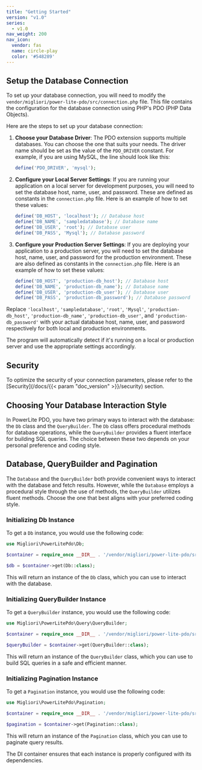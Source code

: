 ```yaml
---
title: "Getting Started"
version: "v1.0"
series:
  - v1.0
nav_weight: 200
nav_icon:
  vendor: fas
  name: circle-play
  color: '#548289'
---
```


## Setup the Database Connection

To set up your database connection, you will need to modify the `vendor/migliori/power-lite-pdo/src/connection.php` file. This file contains the configuration for the database connection using PHP's PDO (PHP Data Objects).

Here are the steps to set up your database connection:

1. **Choose your Database Driver**: The PDO extension supports multiple databases. You can choose the one that suits your needs. The driver name should be set as the value of the `PDO_DRIVER` constant. For example, if you are using MySQL, the line should look like this:

    ```php
    define('PDO_DRIVER', 'mysql');
    ```

2. **Configure your Local Server Settings**: If you are running your application on a local server for development purposes, you will need to set the database host, name, user, and password. These are defined as constants in the `connection.php` file. Here is an example of how to set these values:

    ```php
    define('DB_HOST', 'localhost'); // Database host
    define('DB_NAME', 'sampledatabase'); // Database name
    define('DB_USER', 'root'); // Database user
    define('DB_PASS', 'Mysql'); // Database password
    ```

3. **Configure your Production Server Settings**: If you are deploying your application to a production server, you will need to set the database host, name, user, and password for the production environment. These are also defined as constants in the `connection.php` file. Here is an example of how to set these values:

    ```php
    define('DB_HOST', 'production-db_host'); // Database host
    define('DB_NAME', 'production-db_name'); // Database name
    define('DB_USER', 'production-db_user'); // Database user
    define('DB_PASS', 'production-db_password'); // Database password
    ```

Replace `'localhost'`, `'sampledatabase'`, `'root'`, `'Mysql'`, `'production-db_host'`, `'production-db_name'`, `'production-db_user'`, and `'production-db_password'` with your actual database host, name, user, and password respectively for both local and production environments.

The program will automatically detect if it's running on a local or production server and use the appropriate settings accordingly.

## Security

To optimize the security of your connection parameters, please refer to the [Security](/docs/{{< param "doc_version" >}}/security) section.

## Choosing Your Database Interaction Style

In PowerLite PDO, you have two primary ways to interact with the database: the `Db` class and the `QueryBuilder`. The `Db` class offers procedural methods for database operations, while the `QueryBuilder` provides a fluent interface for building SQL queries. The choice between these two depends on your personal preference and coding style.

## Database, QueryBuilder and Pagination

The `Database` and the `QueryBuilder` both provide convenient ways to interact with the database and fetch results. However, while the `Database` employs a procedural style through the use of methods, the `QueryBuilder` utilizes fluent methods. Choose the one that best aligns with your preferred coding style.

### Initializing Db Instance

To get a `Db` instance, you would use the following code:

```php
use Migliori\PowerLitePdo\Db;

$container = require_once __DIR__ . '/vendor/migliori/power-lite-pdo/src/bootstrap.php';

$db = $container->get(Db::class);
```

This will return an instance of the `Db` class, which you can use to interact with the database.

### Initializing QueryBuilder Instance

To get a `QueryBuilder` instance, you would use the following code:

```php
use Migliori\PowerLitePdo\Query\QueryBuilder;

$container = require_once __DIR__ . '/vendor/migliori/power-lite-pdo/src/bootstrap.php';

$queryBuilder = $container->get(QueryBuilder::class);
```

This will return an instance of the `QueryBuilder` class, which you can use to build SQL queries in a safe and efficient manner.

### Initializing Pagination Instance

To get a `Pagination` instance, you would use the following code:

```php
use Migliori\PowerLitePdo\Pagination;

$container = require_once __DIR__ . '/vendor/migliori/power-lite-pdo/src/bootstrap.php';

$pagination = $container->get(Pagination::class);
```

This will return an instance of the `Pagination` class, which you can use to paginate query results.

The DI container ensures that each instance is properly configured with its dependencies.
